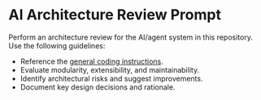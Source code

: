 <!-- file: .github/prompts/ai-architecture.prompt.md -->
# AI Architecture Review Prompt

Perform an architecture review for the AI/agent system in this repository. Use the following guidelines:

- Reference the [general coding instructions](../instructions/general-coding.instructions.md).
- Evaluate modularity, extensibility, and maintainability.
- Identify architectural risks and suggest improvements.
- Document key design decisions and rationale.
